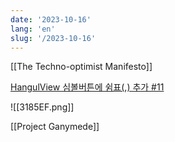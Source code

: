 ```yaml
---
date: '2023-10-16'
lang: 'en'
slug: '/2023-10-16'
---
```


[[The Techno-optimist Manifesto]]

[HangulView 심볼버튼에 쉼표(,) 추가 #11](https://github.com/anaclumos/sky-earth-human/pull/11)

![[3185EF.png]]

[[Project Ganymede]]
